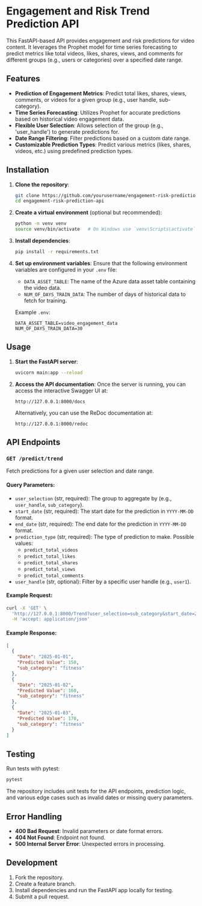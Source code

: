 # Engagement and Risk Trend Prediction API

This FastAPI-based API provides engagement and risk predictions for video content. It leverages the Prophet model for time series forecasting to predict metrics like total videos, likes, shares, views, and comments for different groups (e.g., users or categories) over a specified date range.

## Features

- **Prediction of Engagement Metrics**: Predict total likes, shares, views, comments, or videos for a given group (e.g., user handle, sub-category).
- **Time Series Forecasting**: Utilizes Prophet for accurate predictions based on historical video engagement data.
- **Flexible User Selection**: Allows selection of the group (e.g., 'user_handle') to generate predictions for.
- **Date Range Filtering**: Filter predictions based on a custom date range.
- **Customizable Prediction Types**: Predict various metrics (likes, shares, videos, etc.) using predefined prediction types.

## Installation

1. **Clone the repository**:
    ```bash
    git clone https://github.com/yourusername/engagement-risk-prediction-api.git
    cd engagement-risk-prediction-api
    ```

2. **Create a virtual environment** (optional but recommended):
    ```bash
    python -m venv venv
    source venv/bin/activate   # On Windows use `venv\Scripts\activate`
    ```

3. **Install dependencies**:
    ```bash
    pip install -r requirements.txt
    ```

4. **Set up environment variables**:
    Ensure that the following environment variables are configured in your `.env` file:
    - `DATA_ASSET_TABLE`: The name of the Azure data asset table containing the video data.
    - `NUM_OF_DAYS_TRAIN_DATA`: The number of days of historical data to fetch for training.
    
    Example `.env`:
    ```env
    DATA_ASSET_TABLE=video_engagement_data
    NUM_OF_DAYS_TRAIN_DATA=30
    ```

## Usage

1. **Start the FastAPI server**:
    ```bash
    uvicorn main:app --reload
    ```

2. **Access the API documentation**:
    Once the server is running, you can access the interactive Swagger UI at:
    ```
    http://127.0.0.1:8000/docs
    ```

    Alternatively, you can use the ReDoc documentation at:
    ```
    http://127.0.0.1:8000/redoc
    ```

## API Endpoints

### `GET /predict/trend`

Fetch predictions for a given user selection and date range.

#### Query Parameters:
- `user_selection` (str, required): The group to aggregate by (e.g., `user_handle`, `sub_category`).
- `start_date` (str, required): The start date for the prediction in `YYYY-MM-DD` format.
- `end_date` (str, required): The end date for the prediction in `YYYY-MM-DD` format.
- `prediction_type` (str, required): The type of prediction to make. Possible values:
  - `predict_total_videos`
  - `predict_total_likes`
  - `predict_total_shares`
  - `predict_total_views`
  - `predict_total_comments`
- `user_handle` (str, optional): Filter by a specific user handle (e.g., `user1`).

#### Example Request:
```bash
curl -X 'GET' \
  'http://127.0.0.1:8000/Trend?user_selection=sub_category&start_date=2025-01-01&end_date=2025-01-03&prediction_type=predict_total_likes' \
  -H 'accept: application/json'
```

#### Example Response:
```json
[
  {
    "Date": "2025-01-01",
    "Predicted Value": 150,
    "sub_category": "fitness"
  },
  {
    "Date": "2025-01-02",
    "Predicted Value": 160,
    "sub_category": "fitness"
  },
  {
    "Date": "2025-01-03",
    "Predicted Value": 170,
    "sub_category": "fitness"
  }
]
```

## Testing

Run tests with pytest:

```bash
pytest
```

The repository includes unit tests for the API endpoints, prediction logic, and various edge cases such as invalid dates or missing query parameters.

## Error Handling

- **400 Bad Request**: Invalid parameters or date format errors.
- **404 Not Found**: Endpoint not found.
- **500 Internal Server Error**: Unexpected errors in processing.

## Development

1. Fork the repository.
2. Create a feature branch.
3. Install dependencies and run the FastAPI app locally for testing.
4. Submit a pull request.